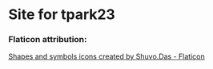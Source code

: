 # Site for tpark23

### Flaticon attribution:
<a href="https://www.flaticon.com/free-icons/shapes-and-symbols" title="shapes and symbols icons">Shapes and symbols icons created by Shuvo.Das - Flaticon</a>